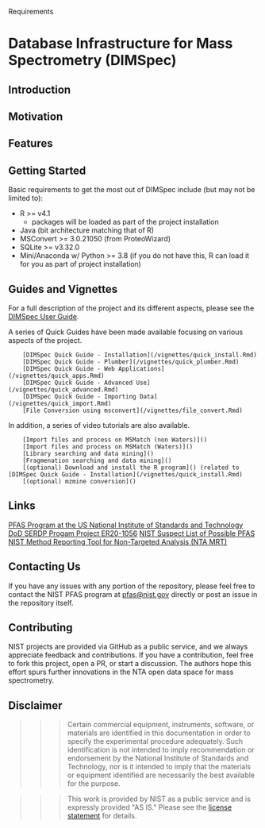 Requirements


# Database Infrastructure for Mass Spectrometry (DIMSpec)

## Introduction

## Motivation

## Features

## Getting Started

Basic requirements to get the most out of DIMSpec include (but may not be limited to):
- R >= v4.1
  - packages will be loaded as part of the project installation
- Java (bit architecture matching that of R)
- MSConvert >= 3.0.21050 (from ProteoWizard)
- SQLite >= v3.32.0
- Mini/Anaconda w/ Python >= 3.8 (if you do not have this, R can load it for you as part of project installation)

## Guides and Vignettes

For a full description of the project and its different aspects, please see the [DIMSpec User Guide]().

A series of Quick Guides have been made available focusing on various aspects of the project.

		[DIMSpec Quick Guide - Installation](/vignettes/quick_install.Rmd)
		[DIMSpec Quick Guide - Plumber](/vignettes/quick_plumber.Rmd)
		[DIMSpec Quick Guide - Web Applications](/vignettes/quick_apps.Rmd)
		[DIMSpec Quick Guide - Advanced Use](/vignettes/quick_advanced.Rmd)
		[DIMSpec Quick Guide - Importing Data](/vignettes/quick_import.Rmd)
		[File Conversion using msconvert](/vignettes/file_convert.Rmd)

In addition, a series of video tutorials are also available.

		[Import files and process on MSMatch (non Waters)]()
		[Import files and process on MSMatch (Waters)]()
		[Library searching and data mining]()
		[Fragmenation searching and data mining]()
		[(optional) Download and install the R program]() (related to [DIMSpec Quick Guide - Installation](/vignettes/quick_install.Rmd)
		[(optional) mzmine conversion]()

## Links

[PFAS Program at the US National Institute of Standards and Technology](https://www.nist.gov/programs-projects/and-polyfluoroalkyl-substances-pfas)
[DoD SERDP Progam Project ER20-1056](https://www.serdp-estcp.org/projects/details/a0bb4198-02cd-44b9-9e73-9ef916e7f7e0/er20-1056-project-overview#:~:text=ER20-1056%20Objective%20The%20use%20of%20spectral%20libraries%20is,per-%20and%20polyfluoroalkyl%20substances%20%28PFAS%29%20in%20environmental%20samples.)
[NIST Suspect List of Possible PFAS](https://github.com/usnistgov/NISTPFAS/blob/main/suspectlist)
[NIST Method Reporting Tool for Non-Targeted Analysis (NTA MRT)](https://github.com/usnistgov/NISTPFAS/blob/main/methodreportingtool)

## Contacting Us

If you have any issues with any portion of the repository, please feel free to contact the NIST PFAS program at <a href="mailto:=pfas@nist.gov?subject=DIMSpec Inquiry">pfas@nist.gov</a> directly or post an issue in the repository itself.

## Contributing

NIST projects are provided via GitHub as a public service, and we always appreciate feedback and contributions. If you have a contribution, feel free to fork this project, open a PR, or start a discussion. The authors hope this effort spurs further innovations in the NTA open data space for mass spectrometry.

## Disclaimer

>>> Certain commercial equipment, instruments, software, or materials are identified in this documentation in order to specify the experimental procedure adequately. Such identification is not intended to imply recommendation or endorsement by the National Institute of Standards and Technology, nor is it intended to imply that the materials or equipment identified are necessarily the best available for the purpose.

>>> This work is provided by NIST as a public service and is expressly provided "AS IS." Please see the [license statement](License.md) for details.
